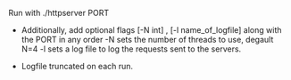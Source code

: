 Run with ./httpserver PORT

- Additionally, add optional flags [-N int] , [-l name_of_logfile] along with the PORT in any order
-N sets the number of threads to use, degault N=4
-l sets a log file to log the requests sent to the servers.

- Logfile truncated on each run. 
